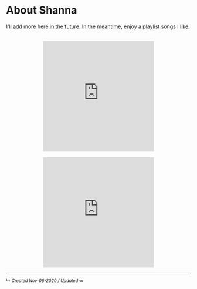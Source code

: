 # About Shanna

I'll add more here in the future. In the meantime, enjoy a playlist songs I like.

<br>

<div align="center">
<iframe allow="autoplay *; encrypted-media *;" frameborder="0" height="300" style="width:60%;max-width:100%;overflow:hidden;background:transparent;" sandbox="allow-forms allow-popups allow-same-origin allow-scripts allow-storage-access-by-user-activation allow-top-navigation-by-user-activation" src="https://embed.music.apple.com/us/playlist/faves-to-share/pl.u-JPAZv32IXojXDM/pl.u-JPAZvKNsXojXDM"></iframe>
</div>

<br>

<div align="center">
<iframe src="https://open.spotify.com/embed/playlist/1qEdErplQUqqeYNfe1wXoy" width="60%" height="300" frameborder="0" allowtransparency="true" allow="encrypted-media"></iframe>
</div>



------------------------
<small>↳ <i>Created Nov-06-2020 / Updated ∞ </i></small>
